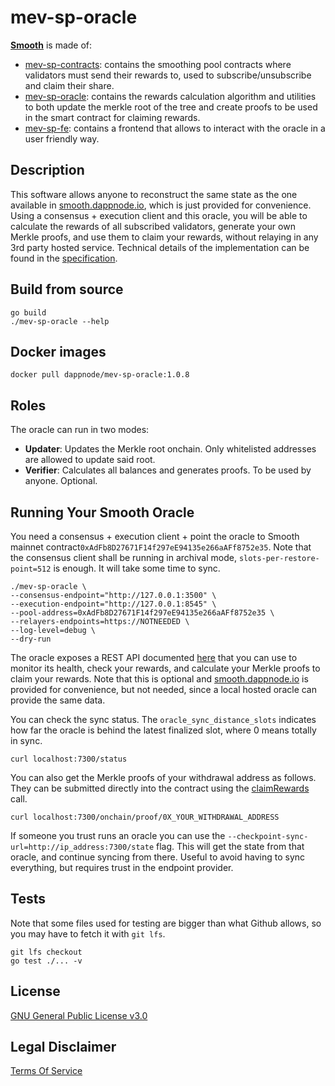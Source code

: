 # mev-sp-oracle


[**Smooth**](https://smooth.dappnode.io/) is made of:

- [mev-sp-contracts](https://github.com/dappnode/mev-sp-contracts): contains the smoothing pool contracts where validators must send their rewards to, used to subscribe/unsubscribe and claim their share.
- [mev-sp-oracle](https://github.com/dappnode/mev-sp-oracle): contains the rewards calculation algorithm and utilities to both update the merkle root of the tree and create proofs to be used in the smart contract for claiming rewards.
- [mev-sp-fe](https://github.com/dappnode/mev-sp-fe): contains a frontend that allows to interact with the oracle in a user friendly way.

## Description

This software allows anyone to reconstruct the same state as the one available in [smooth.dappnode.io](https://smooth.dappnode.io/), which is just provided for convenience. Using a consensus + execution client and this oracle, you will be able to calculate the rewards of all subscribed validators, generate your own Merkle proofs, and use them to claim your rewards, without relaying in any 3rd party hosted service. Technical details of the implementation can be found in the [specification](https://github.com/dappnode/mev-sp-oracle/blob/main/spec/README.md).

## Build from source

```
go build
./mev-sp-oracle --help
```

## Docker images

```
docker pull dappnode/mev-sp-oracle:1.0.8
```

## Roles

The oracle can run in two modes:
* **Updater**: Updates the Merkle root onchain. Only whitelisted addresses are allowed to update said root.
* **Verifier**: Calculates all balances and generates proofs. To be used by anyone. Optional.

## Running Your Smooth Oracle

You need a consensus + execution client + point the oracle to Smooth mainnet contract`0xAdFb8D27671F14f297eE94135e266aAFf8752e35`. Note that the consensus client shall be running in archival mode, `slots-per-restore-point=512` is enough. It will take some time to sync.
```
./mev-sp-oracle \
--consensus-endpoint="http://127.0.0.1:3500" \
--execution-endpoint="http://127.0.0.1:8545" \
--pool-address=0xAdFb8D27671F14f297eE94135e266aAFf8752e35 \
--relayers-endpoints=https://NOTNEEDED \
--log-level=debug \
--dry-run
```

The oracle exposes a REST API documented [here](https://github.com/dappnode/mev-sp-oracle/tree/main/api) that you can use to monitor its health, check your rewards, and calculate your Merkle proofs to claim your rewards. Note that this is optional and [smooth.dappnode.io](smooth.dappnode.io) is provided for convenience, but not needed, since a local hosted oracle can provide the same data.

You can check the sync status. The `oracle_sync_distance_slots` indicates how far the oracle is behind the latest finalized slot, where 0 means totally in sync.

```
curl localhost:7300/status
```

You can also get the Merkle proofs of your withdrawal address as follows. They can be submitted directly into the contract using the [claimRewards](https://etherscan.io/address/0xAdFb8D27671F14f297eE94135e266aAFf8752e35#writeProxyContract) call.
```
curl localhost:7300/onchain/proof/0X_YOUR_WITHDRAWAL_ADDRESS
```

If someone you trust runs an oracle you can use the `--checkpoint-sync-url=http://ip_address:7300/state` flag. This will get the state from that oracle, and continue syncing from there. Useful to avoid having to sync everything, but requires trust in the endpoint provider.

## Tests

Note that some files used for testing are bigger than what Github allows, so you may have to fetch it with `git lfs`.
```
git lfs checkout
go test ./... -v
```

## License

[GNU General Public License v3.0](https://github.com/dappnode/mev-sp-oracle/blob/main/LICENSE)

## Legal Disclaimer
[Terms Of Service](https://github.com/dappnode/mev-sp-oracle/blob/main/TERMS_OF_SERVICE.md)
